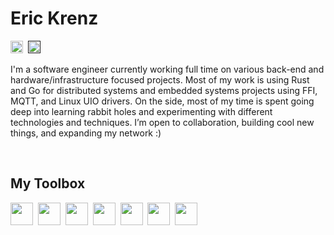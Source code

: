 # Eric Krenz

[<img height="20px" src="https://img.shields.io/badge/💻%20Software%20Engineer-grey" />](https://ekrenz.com)&nbsp;
[<img height="20px" src="https://img.shields.io/badge/📌%20Cologne,%20Germany-grey" />]()&nbsp;


I'm a software engineer currently working full time on various back-end and hardware/infrastructure focused projects. Most of my work is using Rust and Go for distributed systems and embedded systems projects using FFI, MQTT, and Linux UIO drivers. On the side, most of my time is spent going deep into learning rabbit holes and experimenting with different technologies and techniques. I’m open to collaboration, building cool new things, and expanding my network :)

<br/>

## My Toolbox

<!-- all logos, svg icons, and colors: https://simpleicons.org/ -->
[<img height="36px" src="https://img.shields.io/badge/Rust-grey?style=for-the-badge&logo=rust" />](https://rust-lang.org)&nbsp;
[<img height="36px" src="https://img.shields.io/badge/Go-grey?style=for-the-badge&logo=go" />](https://go.dev)&nbsp;
[<img height="36px" src="https://img.shields.io/badge/Elixir-grey?style=for-the-badge&logo=elixir&logoColor=4B275F" />](https://elixir-lang.org/)&nbsp;
[<img height="36px" src="https://img.shields.io/badge/Zig-grey?style=for-the-badge&logo=zig&logoColor=F7A41D" />](https://ziglang.org/)&nbsp;
[<img height="36px" src="https://img.shields.io/badge/Docker-grey?style=for-the-badge&logo=docker" />](https://docker.com)&nbsp;
[<img height="36px" src="https://img.shields.io/badge/CI/CD-grey?style=for-the-badge&logo=gitlab" />](https://about.gitlab.com/topics/ci-cd/)&nbsp;
[<img height="36px" src="https://img.shields.io/badge/Linux-grey?style=for-the-badge&logo=linux" />](https://github.com/torvalds/linux)&nbsp;
